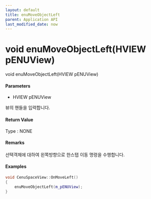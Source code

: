 ```yaml
---
layout: default
title: enuMoveObjectLeft
parent: Application API
last_modified_date: now
---
```

# void enuMoveObjectLeft\(HVIEW pENUView\)

void enuMoveObjectLeft\(HVIEW pENUView\)

#### Parameters

* HVIEW pENUView

뷰의 핸들을 입력합니다.

#### Return Value

Type : NONE

#### Remarks

선택객체에 대하여 왼쪽방향으로 한스탭 이동 명령을 수행합니다.

#### Examples

```cpp
void CenuSpaceView::OnMoveLeft()
{
	enuMoveObjectLeft(m_pENUView);
}
```



